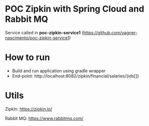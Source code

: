 # POC Zipkin with Spring Cloud and Rabbit MQ
Service called in **poc-zipkin-service1** (https://github.com/vagner-nascimento/poc-zipkin-service1)

# How to run
- Build and run application using gradle wrapper
- End-point: http://localhost:8082/zipkin/financial/salaries/{ids[]}

# Utils
Zipkin: https://zipkin.io/

Rabbit MQ: https://www.rabbitmq.com/
